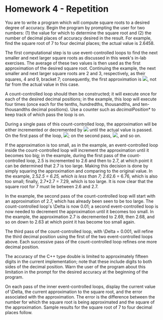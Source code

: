 # Homework 4 - Repetition

You are to write a program which will compute square roots to a desired degree of accuracy. Begin the program by prompting the user for two numbers: (1) the value for which to determine the square root and (2) the number of decimal places of accuracy desired in the result. For example, find the square root of 7 to four decimal places; the actual value is 2.6458.

The first computational step is to use event-controlled loops to find the next smaller and next larger square roots as discussed in this week's in-lab exercises. The average of these two values is then used as the first approximation of the desired square root. Continuing the example, the next smaller and next larger square roots are 2 and 3, respectively, as their squares, 4 and 9, bracket 7; consequently, the first approximation is <img src="https://render.githubusercontent.com/render/math?math=(2%2b3)/2=2.5">, not far from the actual value in this case.

A count-controlled loop should then be constructed; it will execute once for each of the desired decimal positions; in the example, this loop will execute four times (once each for the tenths, hundredths, thousandths, and ten-thousandths decimal positions). Use a counter such as *decimalPositio*n* to keep track of which pass the loop is on.

During a single pass of this count-controlled loop, the approximation will be either incremented or decremented by <img src="https://render.githubusercontent.com/render/math?math=\Delta = {1}/{10^{decimalPosition}}"> until the actual value is passed. On the first pass of the loop, <img src="https://render.githubusercontent.com/render/math?math=\Delta will be {1}/{10^1} = 0.1">; on the second pass, <img src="https://render.githubusercontent.com/render/math?math=\Delta will be 1/10^2 = 0.01">, and so on.

If the approximation is too small, as in the example, an event-controlled loop inside the count-controlled loop will increment the approximation until it becomes too big; in the example, during the first pass of the count-controlled loop, 2.5 is incremented to 2.6 and then to 2.7, at which point it can be determined that 2.7 is too large. Making this decision is done by simply squaring the approximation and comparing to the original value. In the example, 2.5*2.5 = 6.25, which is less than 7; 2.6*2.6 = 6.76, which is also too small; finally, 2.7*2.7 = 7.29, which is too large. It is now clear that the square root for 7 must lie between 2.6 and 2.7.

In the example, the second pass of the count-controlled loop will start with an approximation of 2.7, which has already been seen to be too large. The count-controlled loop's \Delta is now 0.01; a second event-controlled loop is now needed to decrement the approximation until it becomes too small. In the example, the approximation 2.7 is decremented to 2.69, then 2.68, and so on down to 2.63 at which point it has become too small again.

The third pass of the count-controlled loop, with \Delta = 0.001, will refine the third decimal position using the first of the two event-controlled loops above. Each successive pass of the count-controlled loop refines one more decimal position.

The accuracy of the C++ type double is limited to approximately fifteen digits in the current implementation; note that these include digits to both sides of the decimal position. Warn the user of the program about this limitation in the prompt for the desired accuracy at the beginning of the program.

On each pass of the inner event-controlled loops, display the current value of \Delta, the current approximation to the square root, and the error associated with the approximation. The error is the difference between the number for which the square root is being approximated and the square of the approximation. Sample results for the square root of 7 to four decimal places follow. 